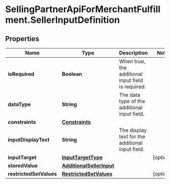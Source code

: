 # SellingPartnerApiForMerchantFulfillment.SellerInputDefinition

## Properties
Name | Type | Description | Notes
------------ | ------------- | ------------- | -------------
**isRequired** | **Boolean** | When true, the additional input field is required. | 
**dataType** | **String** | The data type of the additional input field. | 
**constraints** | [**Constraints**](Constraints.md) |  | 
**inputDisplayText** | **String** | The display text for the additional input field. | 
**inputTarget** | [**InputTargetType**](InputTargetType.md) |  | [optional] 
**storedValue** | [**AdditionalSellerInput**](AdditionalSellerInput.md) |  | 
**restrictedSetValues** | [**RestrictedSetValues**](RestrictedSetValues.md) |  | [optional] 
